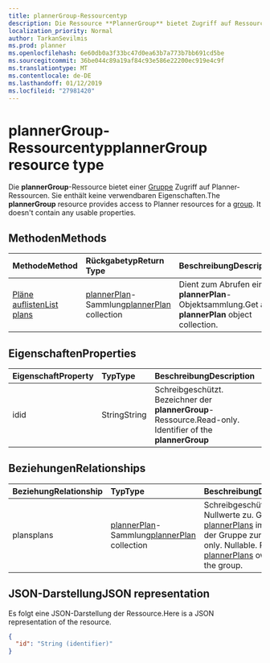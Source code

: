 ```yaml
---
title: plannerGroup-Ressourcentyp
description: Die Ressource **PlannerGroup** bietet Zugriff auf Ressourcen Planner für eine Gruppe. Es enthält keine verwendbaren Eigenschaften.
localization_priority: Normal
author: TarkanSevilmis
ms.prod: planner
ms.openlocfilehash: 6e60db0a3f33bc47d0ea63b7a773b7bb691cd5be
ms.sourcegitcommit: 36be044c89a19af84c93e586e22200ec919e4c9f
ms.translationtype: MT
ms.contentlocale: de-DE
ms.lasthandoff: 01/12/2019
ms.locfileid: "27981420"
---
```

# <a name="plannergroup-resource-type"></a><span data-ttu-id="7397c-104">plannerGroup-Ressourcentyp</span><span class="sxs-lookup"><span data-stu-id="7397c-104">plannerGroup resource type</span></span>

<span data-ttu-id="7397c-p102">Die **plannerGroup**-Ressource bietet einer [Gruppe](group.md) Zugriff auf Planner-Ressourcen. Sie enthält keine verwendbaren Eigenschaften.</span><span class="sxs-lookup"><span data-stu-id="7397c-p102">The **plannerGroup** resource provides access to Planner resources for a [group](group.md). It doesn't contain any usable properties.</span></span>

## <a name="methods"></a><span data-ttu-id="7397c-107">Methoden</span><span class="sxs-lookup"><span data-stu-id="7397c-107">Methods</span></span>

| <span data-ttu-id="7397c-108">Methode</span><span class="sxs-lookup"><span data-stu-id="7397c-108">Method</span></span>           | <span data-ttu-id="7397c-109">Rückgabetyp</span><span class="sxs-lookup"><span data-stu-id="7397c-109">Return Type</span></span>    |<span data-ttu-id="7397c-110">Beschreibung</span><span class="sxs-lookup"><span data-stu-id="7397c-110">Description</span></span>|
|:---------------|:--------|:----------|
|[<span data-ttu-id="7397c-111">Pläne auflisten</span><span class="sxs-lookup"><span data-stu-id="7397c-111">List plans</span></span>](../api/plannergroup-list-plans.md) |<span data-ttu-id="7397c-112">[plannerPlan](plannerplan.md)-Sammlung</span><span class="sxs-lookup"><span data-stu-id="7397c-112">[plannerPlan](plannerplan.md) collection</span></span>| <span data-ttu-id="7397c-113">Dient zum Abrufen einer **plannerPlan**-Objektsammlung.</span><span class="sxs-lookup"><span data-stu-id="7397c-113">Get a **plannerPlan** object collection.</span></span>|

## <a name="properties"></a><span data-ttu-id="7397c-114">Eigenschaften</span><span class="sxs-lookup"><span data-stu-id="7397c-114">Properties</span></span>
| <span data-ttu-id="7397c-115">Eigenschaft</span><span class="sxs-lookup"><span data-stu-id="7397c-115">Property</span></span>     | <span data-ttu-id="7397c-116">Typ</span><span class="sxs-lookup"><span data-stu-id="7397c-116">Type</span></span>   |<span data-ttu-id="7397c-117">Beschreibung</span><span class="sxs-lookup"><span data-stu-id="7397c-117">Description</span></span>|
|:---------------|:--------|:----------|
|<span data-ttu-id="7397c-118">id</span><span class="sxs-lookup"><span data-stu-id="7397c-118">id</span></span>|<span data-ttu-id="7397c-119">String</span><span class="sxs-lookup"><span data-stu-id="7397c-119">String</span></span>| <span data-ttu-id="7397c-p103">Schreibgeschützt. Bezeichner der **plannerGroup**-Ressource.</span><span class="sxs-lookup"><span data-stu-id="7397c-p103">Read-only. Identifier of the **plannerGroup**</span></span>|

## <a name="relationships"></a><span data-ttu-id="7397c-122">Beziehungen</span><span class="sxs-lookup"><span data-stu-id="7397c-122">Relationships</span></span>
| <span data-ttu-id="7397c-123">Beziehung</span><span class="sxs-lookup"><span data-stu-id="7397c-123">Relationship</span></span> | <span data-ttu-id="7397c-124">Typ</span><span class="sxs-lookup"><span data-stu-id="7397c-124">Type</span></span>   |<span data-ttu-id="7397c-125">Beschreibung</span><span class="sxs-lookup"><span data-stu-id="7397c-125">Description</span></span>|
|:---------------|:--------|:----------|
|<span data-ttu-id="7397c-126">plans</span><span class="sxs-lookup"><span data-stu-id="7397c-126">plans</span></span>|<span data-ttu-id="7397c-127">[plannerPlan](plannerplan.md)-Sammlung</span><span class="sxs-lookup"><span data-stu-id="7397c-127">[plannerPlan](plannerplan.md) collection</span></span>| <span data-ttu-id="7397c-p104">Schreibgeschützt. Lässt Nullwerte zu. Gibt die [plannerPlans](plannerplan.md) im Besitz der Gruppe zurück.</span><span class="sxs-lookup"><span data-stu-id="7397c-p104">Read-only. Nullable. Returns the [plannerPlans](plannerplan.md) owned by the group.</span></span>|

## <a name="json-representation"></a><span data-ttu-id="7397c-131">JSON-Darstellung</span><span class="sxs-lookup"><span data-stu-id="7397c-131">JSON representation</span></span>
<span data-ttu-id="7397c-132">Es folgt eine JSON-Darstellung der Ressource.</span><span class="sxs-lookup"><span data-stu-id="7397c-132">Here is a JSON representation of the resource.</span></span>

<!-- {
  "blockType": "resource",
  "baseType": "microsoft.graph.entity",
  "optionalProperties": [

  ],
  "@odata.type": "microsoft.graph.plannerGroup"
}-->

```json
{
  "id": "String (identifier)"
}

```

<!-- uuid: 8fcb5dbc-d5aa-4681-8e31-b001d5168d79
2015-10-25 14:57:30 UTC -->
<!-- {
  "type": "#page.annotation",
  "description": "plannerGroup resource",
  "keywords": "",
  "section": "documentation",
  "tocPath": ""
}-->
